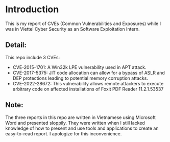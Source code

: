 # Introduction
This is my report of CVEs (Common Vulnerabilities and Exposures) while I was in Viettel Cyber Security as an Software Exploitation Intern.

## Detail:
This repo include 3 CVEs:
- CVE-2015-1701: A Win32k LPE vulnerability used in APT attack.
- CVE-2017-5375: JIT code allocation can allow for a bypass of ASLR and DEP protections leading to potential memory corruption attacks.
- CVE-2022-28672: This vulnerability allows remote attackers to execute arbitrary code on affected installations of Foxit PDF Reader 11.2.1.53537

## Note:
The three reports in this repo are written in Vietnamese using Microsoft Word and presented sloppily. They were written when I still lacked knowledge of how to present and use tools and applications to create an easy-to-read report. I apologize for this inconvenience.
